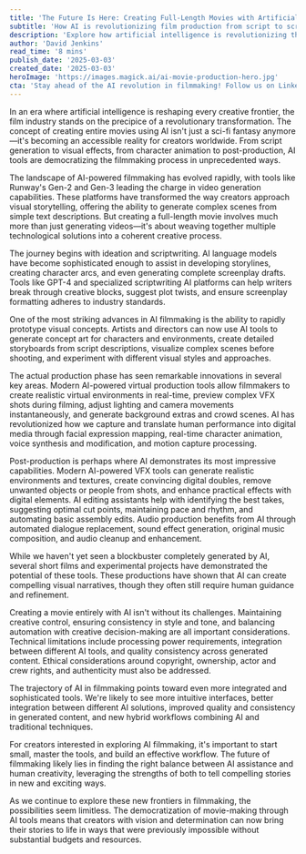 ```yaml
---
title: 'The Future Is Here: Creating Full-Length Movies with Artificial Intelligence'
subtitle: 'How AI is revolutionizing film production from script to screen'
description: 'Explore how artificial intelligence is revolutionizing the film industry, from script generation to visual effects and post-production. Learn about the latest AI tools and techniques that are making movie creation more accessible than ever before, while understanding the challenges and opportunities that lie ahead in this transformative technology.'
author: 'David Jenkins'
read_time: '8 mins'
publish_date: '2025-03-03'
created_date: '2025-03-03'
heroImage: 'https://images.magick.ai/ai-movie-production-hero.jpg'
cta: 'Stay ahead of the AI revolution in filmmaking! Follow us on LinkedIn for daily updates on cutting-edge AI tools, industry insights, and exclusive interviews with pioneers in AI-powered movie production.'
---
```


In an era where artificial intelligence is reshaping every creative frontier, the film industry stands on the precipice of a revolutionary transformation. The concept of creating entire movies using AI isn't just a sci-fi fantasy anymore—it's becoming an accessible reality for creators worldwide. From script generation to visual effects, from character animation to post-production, AI tools are democratizing the filmmaking process in unprecedented ways.

The landscape of AI-powered filmmaking has evolved rapidly, with tools like Runway's Gen-2 and Gen-3 leading the charge in video generation capabilities. These platforms have transformed the way creators approach visual storytelling, offering the ability to generate complex scenes from simple text descriptions. But creating a full-length movie involves much more than just generating videos—it's about weaving together multiple technological solutions into a coherent creative process.

The journey begins with ideation and scriptwriting. AI language models have become sophisticated enough to assist in developing storylines, creating character arcs, and even generating complete screenplay drafts. Tools like GPT-4 and specialized scriptwriting AI platforms can help writers break through creative blocks, suggest plot twists, and ensure screenplay formatting adheres to industry standards.

One of the most striking advances in AI filmmaking is the ability to rapidly prototype visual concepts. Artists and directors can now use AI tools to generate concept art for characters and environments, create detailed storyboards from script descriptions, visualize complex scenes before shooting, and experiment with different visual styles and approaches.

The actual production phase has seen remarkable innovations in several key areas. Modern AI-powered virtual production tools allow filmmakers to create realistic virtual environments in real-time, preview complex VFX shots during filming, adjust lighting and camera movements instantaneously, and generate background extras and crowd scenes. AI has revolutionized how we capture and translate human performance into digital media through facial expression mapping, real-time character animation, voice synthesis and modification, and motion capture processing.

Post-production is perhaps where AI demonstrates its most impressive capabilities. Modern AI-powered VFX tools can generate realistic environments and textures, create convincing digital doubles, remove unwanted objects or people from shots, and enhance practical effects with digital elements. AI editing assistants help with identifying the best takes, suggesting optimal cut points, maintaining pace and rhythm, and automating basic assembly edits. Audio production benefits from AI through automated dialogue replacement, sound effect generation, original music composition, and audio cleanup and enhancement.

While we haven't yet seen a blockbuster completely generated by AI, several short films and experimental projects have demonstrated the potential of these tools. These productions have shown that AI can create compelling visual narratives, though they often still require human guidance and refinement.

Creating a movie entirely with AI isn't without its challenges. Maintaining creative control, ensuring consistency in style and tone, and balancing automation with creative decision-making are all important considerations. Technical limitations include processing power requirements, integration between different AI tools, and quality consistency across generated content. Ethical considerations around copyright, ownership, actor and crew rights, and authenticity must also be addressed.

The trajectory of AI in filmmaking points toward even more integrated and sophisticated tools. We're likely to see more intuitive interfaces, better integration between different AI solutions, improved quality and consistency in generated content, and new hybrid workflows combining AI and traditional techniques.

For creators interested in exploring AI filmmaking, it's important to start small, master the tools, and build an effective workflow. The future of filmmaking likely lies in finding the right balance between AI assistance and human creativity, leveraging the strengths of both to tell compelling stories in new and exciting ways.

As we continue to explore these new frontiers in filmmaking, the possibilities seem limitless. The democratization of movie-making through AI tools means that creators with vision and determination can now bring their stories to life in ways that were previously impossible without substantial budgets and resources.